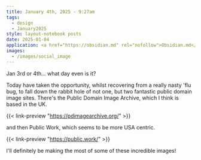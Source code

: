 ```yaml
---
title: January 4th, 2025 - 9:27am
tags:
  - design
  - January2025
style: layout-notebook posts
date: 2025-01-04
application: <a href="https://obsidian.md" rel="nofollow">Obsidian.md</a>
images:
  - /images/social_image
---
```

Jan 3rd or 4th... what day even is it?

Today have taken the opportunity, whilst recovering from a really nasty 'flu bug, to fall down the rabbit hole of not one, but two fantastic public domain image sites. There's the Public Domain Image Archive, which I think is based in the UK.

{{< link-preview "https://pdimagearchive.org/" >}} 

and then Public Work, which seems to be more USA centric.

{{< link-preview "https://public.work/" >}}

I'll definitely be making the most of some of these incredible images!
